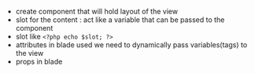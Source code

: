 - create component that will hold layout of the view
- slot for the content : act like a variable that can be passed to the component
- slot like `<?php echo $slot; ?>`
- attributes in blade used we need to dynamically pass variables(tags) to the view
- props in blade 

